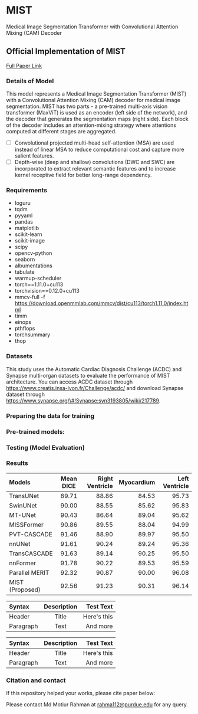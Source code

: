 # MIST
Medical Image Segmentation Transformer with Convolutional Attention Mixing (CAM) Decoder
## Official Implementation of MIST
[Full Paper Link](WWW.hshhadhahd)
### Details of Model
This model represents a Medical Image Segmentation Transformer (MIST) with a Convolutional Attention Mixing (CAM) decoder for medical image segmentation. MIST has two parts - a pre-trained multi-axis vision transformer (MaxViT) is used as an encoder (left side of the network), and the decoder that generates the segmentation maps (right side). Each block of the decoder includes an attention-mixing strategy where attentions computed at different stages are aggregated.
- [ ] Convolutional projected multi-head self-attention (MSA) are used instead of linear MSA to reduce computational cost and capture more salient features.
- [ ]	Depth-wise (deep and shallow) convolutions (DWC and SWC) are incorporated to extract relevant semantic features and to increase kernel receptive field for better long-range dependency.
### Requirements
- loguru
- tqdm
- pyyaml
- pandas
- matplotlib
- scikit-learn
- scikit-image
- scipy
- opencv-python
- seaborn
- albumentations
- tabulate
- warmup-scheduler
- torch==1.11.0+cu113
- torchvision==0.12.0+cu113
- mmcv-full -f https://download.openmmlab.com/mmcv/dist/cu113/torch1.11.0/index.html
- timm
- einops
- pthflops
- torchsummary
- thop
### Datasets
This study uses the Automatic Cardiac Diagnosis Challenge (ACDC) and Synapse multi-organ datasets to evaluate the performance of MIST architecture. You can access ACDC dataset through https://www.creatis.insa-lyon.fr/Challenge/acdc/ and download Synapse dataset through https://www.synapse.org/\#!Synapse:syn3193805/wiki/217789.  

### Preparing the data for training

### Pre-trained models:

### Testing (Model Evaluation)
### Results
|Models      | Mean DICE | Right Ventricle | Myocardium |	Left Ventricle |
| :---       |    :----: |          ---:   |     ---:   |         ---:   |
| TransUNet	  |89.71	|88.86	|84.53	|95.73|
|SwinUNet	|90.00	|88.55	|85.62	|95.83|
|MT-UNet	|90.43	|86.64	|89.04	|95.62|
|MISSFormer |	90.86	|89.55	|88.04	|94.99|
|PVT-CASCADE	|91.46	|88.90	|89.97	|95.50|
|nnUNet	|91.61	|90.24	|89.24	|95.36|
|TransCASCADE	|91.63	|89.14	|90.25	|95.50|
|nnFormer	|91.78	|90.22	|89.53	|95.59|
|Parallel MERIT	|92.32	|90.87	|90.00	|96.08|
|MIST (Proposed)	|92.56	|91.23	|90.31	|96.14|


| Syntax      | Description | Test Text     | 
| :---        |    :----:   |          ---: |
| Header      | Title       | Here's this   |
| Paragraph   | Text        | And more      |

| Syntax      | Description | Test Text     |
| :---        |    :----:   |          ---: |
| Header      | Title       | Here's this   |
| Paragraph   | Text        | And more      |

### Citation and contact
If this repository helped your works, please cite paper below:

Please contact Md Motiur Rahman at rahma112@purdue.edu for any query.
